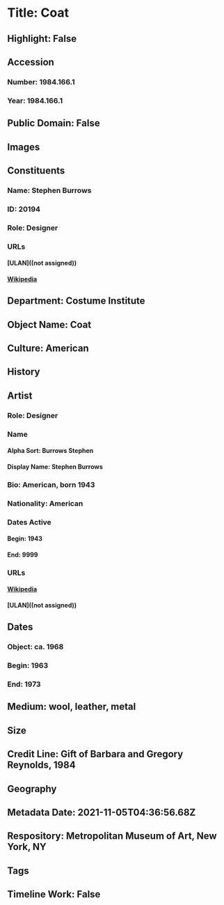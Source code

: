 # Title: Coat
## Highlight: False
## Accession
### Number: 1984.166.1
### Year: 1984.166.1
## Public Domain: False
## Images
## Constituents
### Name: Stephen Burrows
### ID: 20194
### Role: Designer
### URLs
#### [ULAN]((not assigned))
#### [Wikipedia](https://www.wikidata.org/wiki/Q7608814)
## Department: Costume Institute
## Object Name: Coat
## Culture: American
## History
## Artist
### Role: Designer
### Name
#### Alpha Sort: Burrows Stephen
#### Display Name: Stephen Burrows
### Bio: American, born 1943
### Nationality: American
### Dates Active
#### Begin: 1943
#### End: 9999
### URLs
#### [Wikipedia](https://www.wikidata.org/wiki/Q7608814)
#### [ULAN]((not assigned))
## Dates
### Object: ca. 1968
### Begin: 1963
### End: 1973
## Medium: wool, leather, metal
## Size
## Credit Line: Gift of Barbara and Gregory Reynolds, 1984
## Geography
## Metadata Date: 2021-11-05T04:36:56.68Z
## Respository: Metropolitan Museum of Art, New York, NY
## Tags
## Timeline Work: False